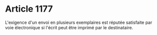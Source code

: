 # Article 1177

L'exigence d'un envoi en plusieurs exemplaires est réputée satisfaite par voie électronique si l'écrit peut être imprimé par le destinataire.